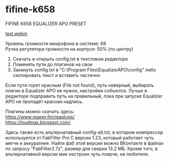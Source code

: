 # fifine-k658
FIFINE K658 EQUALIZER APO PRESET


[test.webm](https://github.com/asklimanov/fifine-k658/blob/main/test.webm?raw=true)

Уровень громкости микрофона в системе: 68<br>
Ручка регулятора громкости на корпусе: 50% (по центру)<br>

1. Скачать и открыть config.txt в текстовом редакторе<br>
2. Поменять пути до плагинов на свои<br>
3. Закинуть config.txt в "C:\Program Files\EqualizerAPO\config" либо скопировать текст и вставить частично<br>

Если пути горят красным (File not found), путь неверный, выбирать плагин в Equalizer APO не нужно, настройки собъются. Лучше в редакторе подправить путь на правильный, пока при запуске Equalizer APO не пропадёт красная надпись.<br>

Плагины можно скачать здесь:<br>
https://www.reaper.fm/reaplugs/<br>
https://loudmax.blogspot.com/<br>

Здесь также есть альтернативный config-alt.txt, в котором компрессор используется от FabFilter Pro C версии 1.23, который работает чуть мягче и аккуратнее. Найти фаб этой версии можно ВКонтакте в файлах по запросу "FabFilter2.7z", размер для сверки 13.2 МБ. Кроме того, в альтернативной версии мик настроен чуть поярче, на любителя.
